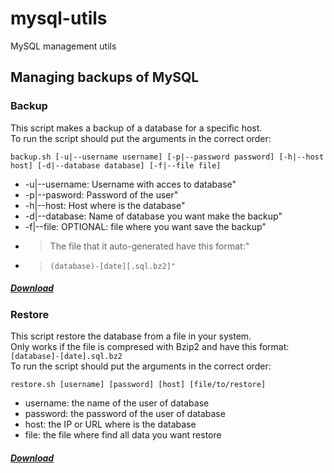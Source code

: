# mysql-utils
MySQL management utils

## Managing backups of MySQL
### Backup
This script makes a backup of a database for a specific host.  
To run the script should put the arguments in the correct order:
```
backup.sh [-u|--username username] [-p|--password password] [-h|--host host] [-d|--database database] [-f|--file file]
```
- -u|--username: Username with acces to database"
- -p|--pasword: Password of the user"
- -h|--host: Host where is the database"
- -d|--database: Name of database you want make the backup"
- -f|--file: OPTIONAL: file where you want save the backup"
- >The file that it auto-generated have this format:"
- >```(database)-[date][.sql.bz2]"```

##### [Download](backup.sh)

### Restore
This script restore the database from a file in your system.  
Only works if the file is compresed with Bzip2 and have this format:  
`[database]-[date].sql.bz2`  
To run the script should put the arguments in the correct order:
```
restore.sh [username] [password] [host] [file/to/restore]
```
- username: the name of the user of database
- password: the password of the user of database
- host: the IP or URL where is the database
- file: the file where find all data you want restore  

##### [Download](restore.sh)